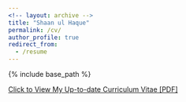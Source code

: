 ```yaml
---
<!-- layout: archive -->
title: "Shaan ul Haque"
permalink: /cv/
author_profile: true
redirect_from:
  - /resume
---
```


{% include base_path %}

[Click to View My Up-to-date Curriculum Vitae [PDF]](http://shaan3130.github.io/files/CV.pdf)

<!-- <embed src="http://shaan3130.github.io/files/resume.pdf" width="650" height="1800" type='application/pdf'> -->
